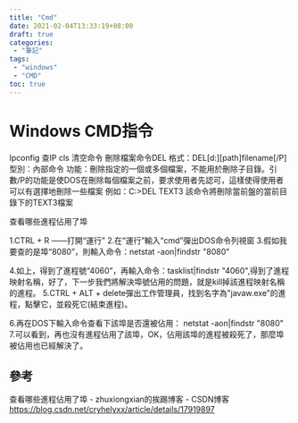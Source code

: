 ```yaml
---
title: "Cmd"
date: 2021-02-04T13:33:19+08:00
draft: true
categories:
 - "筆記"
tags:
 - "windows"
 - "CMD"
toc: true
---
```


# Windows CMD指令
<!--more-->

Ipconfig  查IP
cls      清空命令
刪除檔案命令DEL 
格式：DEL[d:][path]filename[/P] 
型別：內部命令 
功能：刪除指定的一個或多個檔案，不能用於刪除子目錄。引數/P的功能是使DOS在刪除每個檔案之前，要求使用者先認可，這樣使得使用者可以有選擇地刪除一些檔案 
例如：C:\>DEL TEXT3 
該命令將刪除當前盤的當前目錄下的TEXT3檔案 

查看哪些進程佔用了埠

1.CTRL + R ——打開“運行”
2.在“運行”輸入“cmd”彈出DOS命令列視窗
3.假如我要查的是埠“8080”，則輸入命令：netstat -aon|findstr "8080"

4.如上，得到了進程號“4060”，再輸入命令：tasklist|findstr "4060",得到了進程映射名稱，好了，下一步我們將解決埠號佔用的問題，就是kill掉該進程映射名稱的進程。
5.CTRL + ALT + delete彈出工作管理員，找到名字為"javaw.exe"的進程，點擊它，並殺死它(結束進程)。

6.再在DOS下輸入命令查看下該埠是否還被佔用：
     netstat -aon|findstr "8080"
7.可以看到，再也沒有進程佔用了該埠，OK，佔用該埠的進程被殺死了，那麼埠被佔用也已經解決了。


## 參考
查看哪些進程佔用了埠 - zhuxiongxian的挨踢博客 - CSDN博客
https://blog.csdn.net/cryhelyxx/article/details/17919897

